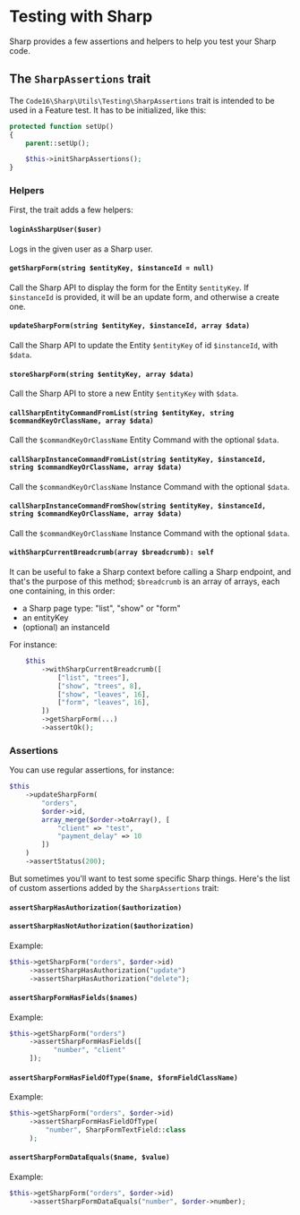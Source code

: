 # Testing with Sharp

Sharp provides a few assertions and helpers to help you test your Sharp code.


## The `SharpAssertions` trait

The `Code16\Sharp\Utils\Testing\SharpAssertions` trait is intended to be used in a Feature test. It has to be initialized, like this:

```php
protected function setUp()
{
    parent::setUp();

    $this->initSharpAssertions();
}
```

### Helpers

First, the trait adds a few helpers:


#### `loginAsSharpUser($user)`

Logs in the given user as a Sharp user.


#### `getSharpForm(string $entityKey, $instanceId = null)`

Call the Sharp API to display the form for the Entity `$entityKey`. If `$instanceId` is provided, it will be an update form, and otherwise a create one.


#### `updateSharpForm(string $entityKey, $instanceId, array $data)`

Call the Sharp API to update the Entity `$entityKey` of id `$instanceId`, with `$data`.


#### `storeSharpForm(string $entityKey, array $data)`

Call the Sharp API to store a new Entity `$entityKey` with `$data`.


#### `callSharpEntityCommandFromList(string $entityKey, string $commandKeyOrClassName, array $data)`

Call the `$commandKeyOrClassName` Entity Command with the optional `$data`.

#### `callSharpInstanceCommandFromList(string $entityKey, $instanceId, string $commandKeyOrClassName, array $data)`

Call the `$commandKeyOrClassName` Instance Command with the optional `$data`.

#### `callSharpInstanceCommandFromShow(string $entityKey, $instanceId, string $commandKeyOrClassName, array $data)`

Call the `$commandKeyOrClassName` Instance Command with the optional `$data`.

#### `withSharpCurrentBreadcrumb(array $breadcrumb): self`

It can be useful to fake a Sharp context before calling a Sharp endpoint, and that's the purpose of this method;  `$breadcrumb` is an array of arrays, each one containing, in this order:
 - a Sharp page type: "list", "show" or "form"
- an entityKey
- (optional) an instanceId

For instance:

```php
    $this
        ->withSharpCurrentBreadcrumb([
            ["list", "trees"],
            ["show", "trees", 8],
            ["show", "leaves", 16],
            ["form", "leaves", 16],
        ])
        ->getSharpForm(...)
        ->assertOk();
```

### Assertions

You can use regular assertions, for instance:

```php
$this
    ->updateSharpForm(
        "orders",
        $order->id,
        array_merge($order->toArray(), [
            "client" => "test",
            "payment_delay" => 10
        ])
    )
    ->assertStatus(200);
```

But sometimes you'll want to test some specific Sharp things. Here's the list of custom assertions added by the `SharpAssertions` trait:

#### `assertSharpHasAuthorization($authorization)`
#### `assertSharpHasNotAuthorization($authorization)`

Example:

```php
$this->getSharpForm("orders", $order->id)
     ->assertSharpHasAuthorization("update")
     ->assertSharpHasAuthorization("delete");
```

#### `assertSharpFormHasFields($names)`

Example:

```php
$this->getSharpForm("orders")
     ->assertSharpFormHasFields([
           "number", "client"
     ]);
```

#### `assertSharpFormHasFieldOfType($name, $formFieldClassName)`

Example:

```php
$this->getSharpForm("orders", $order->id)
     ->assertSharpFormHasFieldOfType(
         "number", SharpFormTextField::class
     );
```

#### `assertSharpFormDataEquals($name, $value)`

Example:

```php
$this->getSharpForm("orders", $order->id)
     ->assertSharpFormDataEquals("number", $order->number);
```